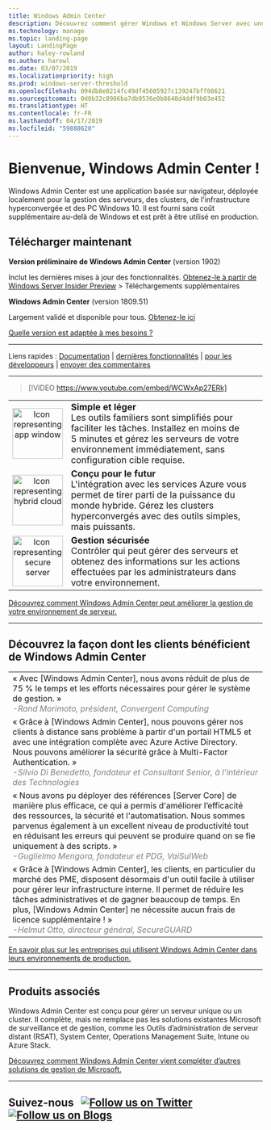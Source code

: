```yaml
---
title: Windows Admin Center
description: Découvrez comment gérer Windows et Windows Server avec une nouvelle application basée sur navigateur, Windows Admin Center (anciennement projet Honolulu)
ms.technology: manage
ms.topic: landing-page
layout: LandingPage
author: haley-rowland
ms.author: harowl
ms.date: 03/07/2019
ms.localizationpriority: high
ms.prod: windows-server-threshold
ms.openlocfilehash: 094db8e0214fc49df45605927c139247bff86621
ms.sourcegitcommit: 0d0b32c8986ba7db9536e0b8648d4ddf9b03e452
ms.translationtype: HT
ms.contentlocale: fr-FR
ms.lasthandoff: 04/17/2019
ms.locfileid: "59888620"
---
```

# <a name="hello-windows-admin-center"></a>Bienvenue, Windows Admin Center !

Windows Admin Center est une application basée sur navigateur, déployée localement pour la gestion des serveurs, des clusters, de l'infrastructure hyperconvergée et des PC Windows 10. Il est fourni sans coût supplémentaire au-delà de Windows et est prêt à être utilisé en production.

## <a name="download-now"></a>Télécharger maintenant

**Version préliminaire de Windows Admin Center** (version 1902)

Inclut les dernières mises à jour des fonctionnalités. [Obtenez-le à partir de Windows Server Insider Preview](https://www.microsoft.com/en-us/software-download/windowsinsiderpreviewserver) > Téléchargements supplémentaires

**Windows Admin Center** (version 1809.51)

Largement validé et disponible pour tous.
[Obtenez-le ici](https://aka.ms/WACDownload)

[Quelle version est adaptée à mes besoins ?](faq.md#what-is-windows-admin-center-preview-which-version-is-right-for-me)

********************

Liens rapides : [Documentation](../overview.md) | [dernières fonctionnalités](../overview.md#release-history) | [pour les développeurs](../extend/extensibility-overview.md) | [envoyer des commentaires](https://aka.ms/WACFeedback)

********************

>[!VIDEO https://www.youtube.com/embed/WCWxAp27ERk]


|   |   |
|:-:|:--|
| <img src="../media/simple-icon.png" width="100" alt="Icon representing app window">  | <font style="font-size:110%"><b> Simple et léger</b> <br/> Les outils familiers sont simplifiés pour faciliter les tâches. Installez en moins de 5 minutes et gérez les serveurs de votre environnement immédiatement, sans configuration cible requise. </font> |
| <img src="../media/future-icon.png" width="100" alt="Icon representing hybrid cloud">  | <font style="font-size:110%"><b>Conçu pour le futur</b> <br/> L'intégration avec les services Azure vous permet de tirer parti de la puissance du monde hybride. Gérez les clusters hyperconvergés avec des outils simples, mais puissants. </font>  |
| <img src="../media/secure-icon.png" width="100" alt="Icon representing secure server">  | <font style="font-size:110%"><b>Gestion sécurisée</b> <br/> Contrôler qui peut gérer des serveurs et obtenez des informations sur les actions effectuées par les administrateurs dans votre environnement. </font>  |

[Découvrez comment Windows Admin Center peut améliorer la gestion de votre environnement de serveur.](../overview.md)

********************

## <a name="see-how-customers-are-benefitting-from-windows-admin-center"></a>Découvrez la façon dont les clients bénéficient de Windows Admin Center

|  |
|--|
| « Avec [Windows Admin Center], nous avons réduit de plus de 75 % le temps et les efforts nécessaires pour gérer le système de gestion. » <br/> <font color="grey">*-Rand Morimoto, président, Convergent Computing* </font>|
| « Grâce à [Windows Admin Center], nous pouvons gérer nos clients à distance sans problème à partir d'un portail HTML5 et avec une intégration complète avec Azure Active Directory. Nous pouvons améliorer la sécurité grâce à Multi-Factor Authentication. »<br/> <font color="grey"> *-Silvio Di Benedetto, fondateur et Consultant Senior, à l’intérieur des Technologies* </font>|
| « Nous avons pu déployer des références [Server Core] de manière plus efficace, ce qui a permis d'améliorer l’efficacité des ressources, la sécurité et l'automatisation. Nous sommes parvenus également à un excellent niveau de productivité tout en réduisant les erreurs qui peuvent se produire quand on se fie uniquement à des scripts. » <br/> <font color="grey">*-Guglielmo Mengora, fondateur et PDG, VaiSulWeb* </font>|
| « Grâce à [Windows Admin Center], les clients, en particulier du marché des PME, disposent désormais d'un outil facile à utiliser pour gérer leur infrastructure interne. Il permet de réduire les tâches administratives et de gagner beaucoup de temps. En plus, [Windows Admin Center] ne nécessite aucun frais de licence supplémentaire ! » <br/><font color="grey"> *-Helmut Otto, directeur général, SecureGUARD* </font>|

[En savoir plus sur les entreprises qui utilisent Windows Admin Center dans leurs environnements de production.](case-studies.md)

********************

## <a name="related-products"></a>Produits associés

Windows Admin Center est conçu pour gérer un serveur unique ou un cluster. Il complète, mais ne remplace pas les solutions existantes Microsoft de surveillance et de gestion, comme les Outils d’administration de serveur distant (RSAT), System Center, Operations Management Suite, Intune ou Azure Stack. 

[Découvrez comment Windows Admin Center vient compléter d’autres solutions de gestion de Microsoft.](related-management.md)

********************

## Suivez-nous &nbsp; <a target="_blank" class="mscom-link twitter-follow-link" title="Suivez-nous sur Twitter" aria-label="Follow us on Twitter" data-info="Twitter" href="https://twitter.com/servermgmt"><picture><source srcset="//img-prod-cms-rt-microsoft-com.akamaized.net/cms/api/am/imageFileData/REOolR" media="(min-width:0)"><img srcset="//img-prod-cms-rt-microsoft-com.akamaized.net/cms/api/am/imageFileData/REOolR" alt="Follow us on Twitter" src="//img-prod-cms-rt-microsoft-com.akamaized.net/cms/api/am/imageFileData/REOolR"></picture></a>&nbsp; <a target="_blank" class="mscom-link blogs-follow-link" title="Suivez-nous sur les Blogs" aria-label="Follow us on Blogs" data-info="Blogs" href="https://blogs.technet.microsoft.com/servermanagement/"><picture><source srcset="//img-prod-cms-rt-microsoft-com.akamaized.net/cms/api/am/imageFileData/REOtyw" media="(min-width:0)"><img srcset="//img-prod-cms-rt-microsoft-com.akamaized.net/cms/api/am/imageFileData/REOtyw" alt="Follow us on Blogs" src="//img-prod-cms-rt-microsoft-com.akamaized.net/cms/api/am/imageFileData/REOtyw"></picture></a>
